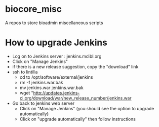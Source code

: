 # biocore_misc

A repos to store bioadmin miscellaneous scripts 

# How to upgrade Jenkins
  * Log on to Jenkins server : jenkins.mdibl.org
  * Click on "Manage Jenkins" 
  * if there is a new release suggestion, copy the "download" link
  * ssh to lintilla
    * cd to /opt/software/external/jenkins
    * rm -f jenkins.war.bak
    * mv jenkins.war jenkins.war.bak
    * wget "http://updates.jenkins-ci.org/download/war/new_release_number/jenkins.war
  * Go back to jenkins web server
    * Click on "Manage Jenkins" (you should see the option to upgrade automatically)
    * Click on "upgrade automatically" then follow instructions 
    
